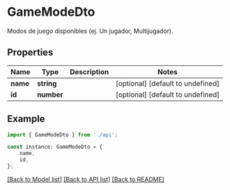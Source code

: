# GameModeDto

Modos de juego disponibles (ej. Un jugador, Multijugador).

## Properties

Name | Type | Description | Notes
------------ | ------------- | ------------- | -------------
**name** | **string** |  | [optional] [default to undefined]
**id** | **number** |  | [optional] [default to undefined]

## Example

```typescript
import { GameModeDto } from './api';

const instance: GameModeDto = {
    name,
    id,
};
```

[[Back to Model list]](../README.md#documentation-for-models) [[Back to API list]](../README.md#documentation-for-api-endpoints) [[Back to README]](../README.md)
